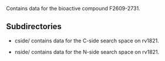 Contains data for the bioactive compound F2609-2731.

## Subdirectories

- cside/ contains data for the C-side search space on rv1821.

- nside/ contains data for the N-side search space on rv1821.

